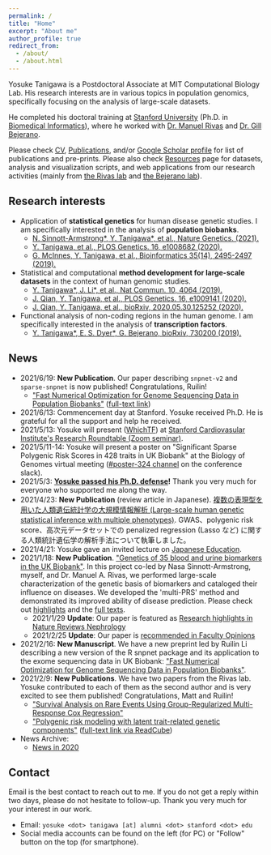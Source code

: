 ```yaml
---
permalink: /
title: "Home"
excerpt: "About me"
author_profile: true
redirect_from:
  - /about/
  - /about.html
---
```


Yosuke Tanigawa is a Postdoctoral Associate at MIT Computational Biology Lab.
His research interests are in various topics in population genomics, specifically focusing on the analysis of large-scale datasets.


He completed his doctoral training at [Stanford University](https://www.stanford.edu/) (Ph.D. in [Biomedical Informatics](https://med.stanford.edu/bmi.html)), where he worked with [Dr. Manuel Rivas](http://med.stanford.edu/rivaslab/) and [Dr. Gill Bejerano](http://bejerano.stanford.edu/).

Please check [CV](/cv), [Publications](/publications), and/or [Google Scholar profile](https://scholar.google.com/citations?user=9hVh3nQAAAAJ&hl=en) for list of publications and pre-prints. Please also check [Resources](/resources) page for datasets, analysis and visualization scripts, and web applications from our research activities (mainly from [the Rivas lab](http://med.stanford.edu/rivaslab/) and [the Bejerano lab](http://bejerano.stanford.edu/)).

## Research interests

- Application of **statistical genetics** for human disease genetic studies. I am specifically interested in the analysis of **population biobanks**.
  - [N. Sinnott-Armstrong\*, Y. Tanigawa\*, et al., Nature Genetics. (2021).](/publication/2021-01-18-biomarkers)
  - [Y. Tanigawa, et al., PLOS Genetics. 16, e1008682 (2020).](/publication/2020-05-05-ANGPTL7)
  - [G. McInnes, Y. Tanigawa, et al., Bioinformatics 35(14), 2495-2497 (2019).](/publication/2018-12-05-GBE)
- Statistical and computational **method development for large-scale datasets** in the context of human genomic studies.
  - [Y. Tanigawa\*, J. Li\*, et al., Nat Commun. 10, 4064 (2019).](/publication/2019-09-06-DeGAs)
  - [J. Qian, Y. Tanigawa, et al., PLOS Genetics. 16, e1009141 (2020).](/publication/2020-10-23-snpnet)
  - [J. Qian, Y. Tanigawa, et al., bioRxiv, 2020.05.30.125252 (2020).](/publication/preprint-2020-05-30-SRRR)
- Functional analysis of non-coding regions in the human genome. I am specifically interested in the analysis of **transcription factors**.
  - [Y. Tanigawa\*, E. S. Dyer\*, G. Bejerano, bioRxiv, 730200 (2019).](/publication/preprint-2019-08-20-whichtf)

## News

- 2021/6/19: **New Publication**. Our paper describing `snpnet-v2` and `sparse-snpnet` is now published! Congratulations, Ruilin!
  - ["Fast Numerical Optimization for Genome Sequencing Data in Population Biobanks"](/publication/2021-06-19-snpnet-v2) ([full-text link](http://track.smtpsendmail.com/9032119/c?p=6r92I97wdR4e0OwIQkE-ER8VRDRnHAJ6xscvQ8YkOtrc-zDqRLgSqJiCDZprzgs_9vZfkrAMW-DAndcEuUdWgjCuvd0n5e-Vm3zYFb5zf-YH9Qg7mtlui0NcAj87AbLzk0FOGDdwTP2niPgq_dA4p0Mi6rW1rGwgcT_28X6hgOa2L_U_IOfJD08J_r8JeRHZl0VIpkeANGyb9n_egRVnY6L-aI9KV5CKvT-4vIWqjubeRUpcf36bzhO4l-UhXjuMj151qPp6p5Mn5Cfue3isvljgJ5qoqVC6pVbQDq-1qsE=))
- 2021/6/13: Commencement day at Stanford. Yosuke received Ph.D. He is grateful for all the support and help he received.
- 2021/5/13: Yosuke will present ([WhichTF](/publication/preprint-2019-08-20-whichtf)) at [Stanford Cardiovasular Institute's Research Roundtable (Zoom seminar)](/talks/2021-05-13-CVI).
- 2021/5/11-14: Yosuke will present a poster on "Significant Sparse Polygenic Risk Scores in 428 traits in UK Biobank" at the Biology of Genomes virtual meeting ([#poster-324 channel](https://cshlmc-genome21.slack.com/app_redirect?channel=poster-324) on the conference slack).
- 2021/5/3: **[Yosuke passed his Ph.D. defense](/talks/2021-05-03-PhD-defense)!** Thank you very much for everyone who supported me along the way.
- 2021/4/23: **New Publication** (review article in Japanese). [複数の表現型を用いた人類遺伝統計学の大規模情報解析 (Large-scale human genetic statistical inference with multiple phenotypes)](/publication/2021-04-23-JSBi-review). GWAS、polygenic risk score、高次元データセットでの penalized regression (Lasso など) に関する人類統計遺伝学の解析手法について執筆しました。
- 2021/4/21: Yosuke gave an invited lecture on [Japanese Education](/teaching/2021-04-21-ENGR159Q).
- 2021/1/18: **New Publication**. ["Genetics of 35 blood and urine biomarkers in the UK Biobank"](/publication/2021-01-18-biomarkers). In this project co-led by Nasa Sinnott-Armstrong, myself, and Dr. Manuel A. Rivas, we performed large-scale characterization of the genetic basis of biomarkers and cataloged their influence on diseases. We developed the 'multi-PRS' method and demonstrated its improved ability of disease prediction. Please check out [highlights](/publication/2021-01-18-biomarkers) and the [full texts](https://rdcu.be/cdMmM).
  - 2021/1/29 **Update**: Our paper is featured as [Research highlights in Nature Reviews Nephrology](https://doi.org/10.1038/s41581-021-00400-y)
  - 2021/2/25 **Update**: Our paper is [recommended in Faculty Opinions](https://facultyopinions.com/prime/739382438?key=f7aXbm1AwTY4cdc)
- 2021/2/16: **New Manuscript**. We have a new preprint led by Ruilin Li describing a new version of the R snpnet package and its application to the exome sequencing data in UK Biobank: ["Fast Numerical Optimization for Genome Sequencing Data in Population Biobanks"](/publication/preprint_2021-02-16-snpnet-v2).
- 2021/2/9: **New Publications**. We have two papers from the Rivas lab. Yosuke contributed to each of them as the second author and is very excited to see them published! Congratulations, Matt and Ruilin!
  - ["Survival Analysis on Rare Events Using Group-Regularized Multi-Response Cox Regression"](/publication/2021-02-09-mr-cox)
  - ["Polygenic risk modeling with latent trait-related genetic components"](/publication/2021-02-08-dPRS) ([full-text link via ReadCube](https://rdcu.be/ceXyy))
- News Archive:
  - [News in 2020](/posts/news/2020)

## Contact

Email is the best contact to reach out to me. If you do not get a reply within two days, please do not hesitate to follow-up. Thank you very much for your interest in our work.

- Email: `yosuke <dot> tanigawa [at] alumni <dot> stanford <dot> edu`
- Social media accounts can be found on the left (for PC) or "Follow" button on the top (for smartphone).
